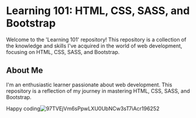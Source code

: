 # Learning 101: HTML, CSS, SASS, and Bootstrap

Welcome to the 'Learning 101' repository! This repository is a collection of the knowledge and skills I've acquired in the world of web development, focusing on HTML, CSS, SASS, and Bootstrap.

## About Me

I'm an enthusiastic learner passionate about web development. This repository is a reflection of my journey in mastering HTML, CSS, SASS, and Bootstrap.

Happy coding![97TVEjVm6sPpwLXU0UbNCw3sT7iAcr196252](https://github.com/YasmineElbh/101/assets/126027461/f65e6a3b-eadb-4da3-9ad8-880f3a85b451)
